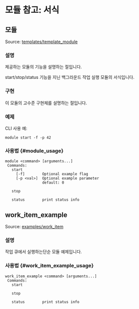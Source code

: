 # 모듈 참고: 서식

## 모듈

Source: [templates/template_module](https://github.com/PX4/PX4-Autopilot/tree/master/src/templates/template_module)

### 설명

제공하는 모듈의 기능을 설명하는 절입니다.

start/stop/status 기능을 지닌 백그라운드 작업 실행 모듈의 서식입니다.

### 구현

이 모듈의 고수준 구현체를 설명하는 절입니다.

### 예제

CLI 사용 예:

    module start -f -p 42
    

### 사용법 {#module_usage}

    module <command> [arguments...]
     Commands:
       start
         [-f]        Optional example flag
         [-p <val>]  Optional example parameter
                     default: 0
    
       stop
    
       status        print status info
    

## work_item_example

Source: [examples/work_item](https://github.com/PX4/PX4-Autopilot/tree/master/src/examples/work_item)

### 설명

작업 큐에서 실행하는단순 모듈 예제입니다.

### 사용법 {#work_item_example_usage}

    work_item_example <command> [arguments...]
     Commands:
       start
    
       stop
    
       status        print status info